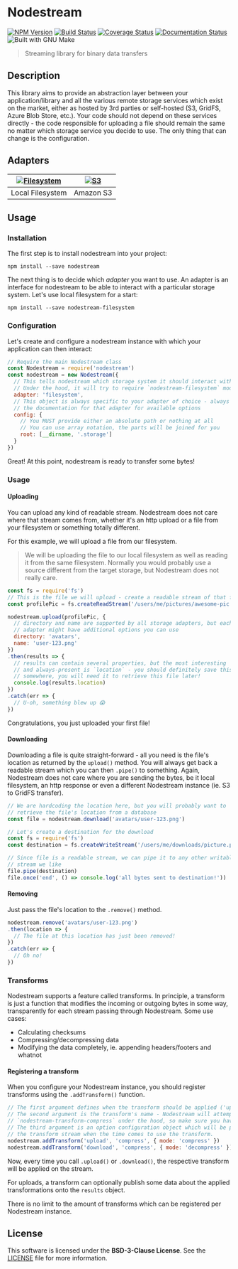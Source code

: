 [npm-badge]: https://badge.fury.io/js/nodestream.svg
[npm-url]: https://npmjs.org/package/nodestream
[travis-badge]: https://travis-ci.org/nodestream/nodestream.svg
[travis-url]: https://travis-ci.org/nodestream/nodestream
[coveralls-badge]: https://img.shields.io/coveralls/nodestream/nodestream.svg
[coveralls-url]: https://coveralls.io/r/nodestream/nodestream
[inch-badge]: http://inch-ci.org/github/nodestream/nodestream.svg
[inch-url]: http://inch-ci.org/github/nodestream/nodestream
[make-badge]: https://img.shields.io/badge/built%20with-GNU%20Make-brightgreen.svg
[ns-fs]: https://github.com/nodestream/nodestream-filesystem
[fs-icon]: https://cloud.githubusercontent.com/assets/3058150/13901081/d81b824c-ee17-11e5-8fbe-40eff40646f7.png
[ns-s3]: https://github.com/nodestream/nodestream-s3
[s3-icon]: https://cloud.githubusercontent.com/assets/3058150/13901098/80692616-ee18-11e5-98c1-91c35b936c51.png

# Nodestream

[![NPM Version][npm-badge]][npm-url]
[![Build Status][travis-badge]][travis-url]
[![Coverage Status][coveralls-badge]][coveralls-url]
[![Documentation Status][inch-badge]][inch-url]
![Built with GNU Make][make-badge]

> Streaming library for binary data transfers

## Description

This library aims to provide an abstraction layer between your application/library and all the various remote storage services which exist on the market, either as hosted by 3rd parties or self-hosted (S3, GridFS, Azure Blob Store, etc.). Your code should not depend on these services directly - the code responsible for uploading a file should remain the same no matter which storage service you decide to use. The only thing that can change is the configuration.

## Adapters

| [![Filesystem][fs-icon]][ns-fs] | [![S3][s3-icon]][ns-s3] |
|---------------------------------|-------------------------|
| Local Filesystem                | Amazon S3               |

## Usage

### Installation

The first step is to install nodestream into your project:

`npm install --save nodestream`

The next thing is to decide which *adapter* you want to use. An adapter is an interface for nodestream to be able to interact with a particular storage system. Let's use local filesystem for a start:

`npm install --save nodestream-filesystem`

### Configuration

Let's create and configure a nodestream instance with which your application can then interact:

```js
// Require the main Nodestream class
const Nodestream = require('nodestream')
const nodestream = new Nodestream({
  // This tells nodestream which storage system it should interact with
  // Under the hood, it will try to require `nodestream-filesystem` module
  adapter: 'filesystem',
  // This object is always specific to your adapter of choice - always check
  // the documentation for that adapter for available options
  config: {
    // You MUST provide either an absolute path or nothing at all
    // You can use array notation, the parts will be joined for you
    root: [__dirname, '.storage']
  }
})

```

Great! At this point, nodestream is ready to transfer some bytes!

### Usage

#### Uploading

You can upload any kind of readable stream. Nodestream does not care where that stream comes from, whether it's an http upload or a file from your filesystem or something totally different.

For this example, we will upload a file from our filesystem.

> We will be uploading the file to our local filesystem as well as reading it from the same filesystem. Normally you would probably use a source different from the target storage, but Nodestream does not really care.

```js
const fs = require('fs')
// This is the file we will upload - create a readable stream of that file
const profilePic = fs.createReadStream('/users/me/pictures/awesome-pic.png')

nodestream.upload(profilePic, {
  // directory and name are supported by all storage adapters, but each
  // adapter might have additional options you can use
  directory: 'avatars',
  name: 'user-123.png'
})
.then(results => {
  // results can contain several properties, but the most interesting
  // and always-present is `location` - you should definitely save this
  // somewhere, you will need it to retrieve this file later!
  console.log(results.location)
})
.catch(err => {
  // U-oh, something blew up 😱
})
```

Congratulations, you just uploaded your first file!

#### Downloading

Downloading a file is quite straight-forward - all you need is the file's location as returned by the `upload()` method. You will always get back a readable stream which you can then `.pipe()` to something. Again, Nodestream does not care where you are sending the bytes, be it local filesystem, an http response or even a different Nodestream instance (ie. S3 to GridFS transfer).

```js
// We are hardcoding the location here, but you will probably want to
// retrieve the file's location from a database
const file = nodestream.download('avatars/user-123.png')

// Let's create a destination for the download
const fs = require('fs')
const destination = fs.createWriteStream('/users/me/downloads/picture.png')

// Since file is a readable stream, we can pipe it to any other writable
// stream we like
file.pipe(destination)
file.once('end', () => console.log('all bytes sent to destination!'))
```

#### Removing

Just pass the file's location to the `.remove()` method.

```js
nodestream.remove('avatars/user-123.png')
.then(location => {
  // The file at this location has just been removed!
})
.catch(err => {
  // Oh no!
})
```

### Transforms

Nodestream supports a feature called transforms. In principle, a transform is just a function that modifies the incoming or outgoing bytes in some way, transparently for each stream passing through Nodestream. Some use cases:

- Calculating checksums
- Compressing/decompressing data
- Modifying the data completely, ie. appending headers/footers and whatnot

#### Registering a transform

When you configure your Nodestream instance, you should register transforms using the `.addTransform()` function.

```js
// The first argument defines when the transform should be applied ('upload', 'download')
// The second argument is the transform's name - Nodestream will attempt to require
// `nodestream-transform-compress` under the hood, so make sure you have it installed!
// The third argument is an option configuration object which will be passed as-is to
// the transform stream when the time comes to use the transform.
nodestream.addTransform('upload', 'compress', { mode: 'compress' })
nodestream.addTransform('download', 'compress', { mode: 'decompress' })
```

Now, every time you call `.upload()` or `.download()`, the respective transform will be applied on the stream.

For uploads, a transform can optionally publish some data about the applied transformations onto the `results` object.

There is no limit to the amount of transforms which can be registered per Nodestream instance.

## License

This software is licensed under the **BSD-3-Clause License**. See the [LICENSE](LICENSE) file for more information.
